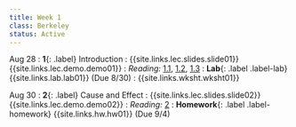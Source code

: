 ```yaml
---
title: Week 1
class: Berkeley
status: Active
---
```


Aug 28
: **1**{: .label} Introduction
    : {{site.links.lec.slides.slide01}} {{site.links.lec.demo.demo01}}
: _Reading:_ [1.1](https://inferentialthinking.com/chapters/01/1/intro.html), [1.2](https://inferentialthinking.com/chapters/01/2/why-data-science.html), [1.3](https://inferentialthinking.com/chapters/01/3/Plotting_the_Classics.html)
: **Lab**{: .label .label-lab} {{site.links.lab.lab01}} (Due 8/30)
    : {{site.links.wksht.wksht01}}

Aug 30
: **2**{: .label} Cause and Effect
    : {{site.links.lec.slides.slide02}} {{site.links.lec.demo.demo02}}
: _Reading:_ [2](https://inferentialthinking.com/chapters/02/causality-and-experiments.html)
: **Homework**{: .label .label-homework} 
    {{site.links.hw.hw01}} (Due 9/4)